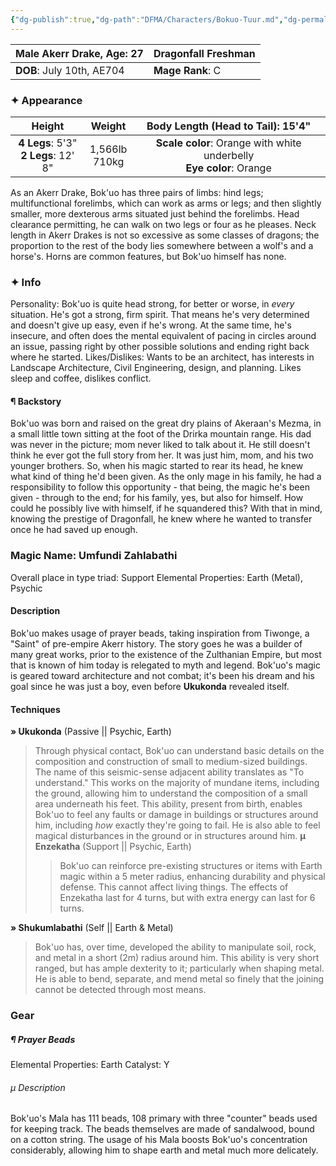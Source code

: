 ```yaml
---
{"dg-publish":true,"dg-path":"DFMA/Characters/Bokuo-Tuur.md","dg-permalink":"DFMA/Characters/Bokuo-Tuur","permalink":"/DFMA/Characters/Bokuo-Tuur/"}
---
```




| **Male Akerr Drake, Age:** 27 | **Dragonfall Freshman** |
| :---------------------------- | :---------------------- |
| **DOB**: July 10th, AE704     | **Mage Rank**: C        |

### ✦ Appearance 

|               **Height**               |    **Weight**    |                 **Body Length (Head to Tail)**: 15'4"                  |
| :------------------------------------: | :--------------: | :--------------------------------------------------------------------: |
| **4 Legs**: 5'3"<br>**2 Legs**: 12' 8" | 1,566lb<br>710kg | **Scale color**: Orange with white underbelly<br>**Eye color**: Orange |

As an Akerr Drake, Bok'uo has three pairs of limbs: hind legs; multifunctional forelimbs, which can work as arms or legs; and then slightly smaller, more dexterous arms situated just behind the forelimbs. Head clearance permitting, he can walk on two legs or four as he pleases.
Neck length in Akerr Drakes is not so excessive as some classes of dragons; the proportion to the rest of the body lies somewhere between a wolf's and a horse's. Horns are common features, but Bok'uo himself has none.

### ✦ Info

Personality: Bok'uo is quite head strong, for better or worse, in *every* situation. He's got a strong, firm spirit. That means he's very determined and doesn't give up easy, even if he's wrong. At the same time, he's insecure, and often does the mental equivalent of pacing in circles around an issue, passing right by other possible solutions and ending right back where he started.
Likes/Dislikes: Wants to be an architect, has interests in Landscape Architecture, Civil Engineering, design, and planning. Likes sleep and coffee, dislikes conflict.

#### ¶ Backstory
Bok'uo was born and raised on the great dry plains of Akeraan's Mezma, in a small little town sitting at the foot of the Drirka mountain range. His dad was never in the picture; mom never liked to talk about it. He still doesn't think he ever got the full story from her. 
It was just him, mom, and his two younger brothers.
So, when his magic started to rear its head, he knew what kind of thing he'd been given. As the only mage in his family, he had a responsibility to follow this opportunity - that being, the magic he's been given - through to the end; for his family, yes, but also for himself. 
How could he possibly live with himself, if he squandered this?
With that in mind, knowing the prestige of Dragonfall, he knew where he wanted to transfer once he had saved up enough.

### Magic Name: Umfundi Zahlabathi
Overall place in type triad: Support
Elemental Properties: Earth (Metal), Psychic
#### Description
Bok'uo makes usage of prayer beads, taking inspiration from Tiwonge, a "Saint" of pre-empire Akerr history. The story goes he was a builder of many great works, prior to the existence of the Zulthanian Empire, but most that is known of him today is relegated to myth and legend. 
Bok'uo's magic is geared toward architecture and not combat; it's been his dream and his goal since he was just a boy, even before **Ukukonda** revealed itself.
#### Techniques
**» Ukukonda** (Passive || Psychic, Earth)
> Through physical contact, Bok'uo can understand basic details on the composition and construction of small to medium-sized buildings. The name of this seismic-sense adjacent ability translates as "To understand."
> This works on the majority of mundane items, including the ground, allowing him to understand the composition of a small area underneath his feet. 
> This ability, present from birth, enables Bok'uo to feel any faults or damage in buildings or structures around him, including *how* exactly they're going to fail. He is also able to feel magical disturbances in the ground or in structures around him.
> **µ Enzekatha** (Support || Psychic, Earth)
>> Bok'uo can reinforce pre-existing structures or items with Earth magic within a 5 meter radius, enhancing durability and physical defense. This cannot affect living things. The effects of Enzekatha last for 4 turns, but with extra energy can last for 6 turns. 

**» Shukumlabathi** (Self || Earth & Metal)
> Bok'uo has, over time, developed the ability to manipulate soil, rock, and metal in a short (2m) radius around him. This ability is very short ranged, but has ample dexterity to it; particularly when shaping metal. He is able to bend, separate, and mend metal so finely that the joining cannot be detected through most means.
### Gear
##### ¶ Prayer Beads
Elemental Properties: Earth
Catalyst: Y
###### µ Description
Bok'uo's Mala has 111 beads, 108 primary with three "counter" beads used for keeping track. The beads themselves are made of sandalwood, bound on a cotton string. The usage of his Mala boosts Bok'uo's concentration considerably, allowing him to shape earth and metal much more delicately.